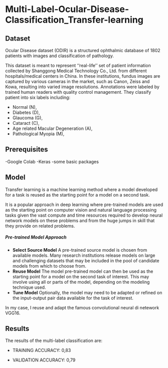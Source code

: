 # Multi-Label-Ocular-Disease-Classification_Transfer-learning

## Dataset
Ocular Disease dataset (ODIR) is a structured ophthalmic database of 1802 patients with images and classification of pathology.

This dataset is meant to represent ‘‘real-life’’ set of patient information collected by Shanggong Medical Technology Co., Ltd. from different hospitals/medical centers in China. In these institutions, fundus images are captured by various cameras in the market, such as Canon, Zeiss and Kowa, resulting into varied image resolutions.
Annotations were labeled by trained human readers with quality control management. They classify patient into six labels including:
- Normal (N),
- Diabetes (D),
- Glaucoma (G),
- Cataract (C),
- Age related Macular Degeneration (A),
- Pathological Myopia (M),

## Prerequisites
-Google Colab
-Keras
-some basic packages

## Model
Transfer learning is a machine learning method where a model developed for a task is reused as the starting point for a model on a second task.

It is a popular approach in deep learning where pre-trained models are used as the starting point on computer vision and natural language processing tasks given the vast compute and time resources required to develop neural network models on these problems and from the huge jumps in skill that they provide on related problems.

##### Pre-trained Model Approach
- **Select Source Model** A pre-trained source model is chosen from available models. Many research institutions release models on large and challenging datasets that may be included in the pool of candidate models from which to choose from.
- **Reuse Model** The model pre-trained model can then be used as the starting point for a model on the second task of interest. This may involve using all or parts of the model, depending on the modeling technique used.
- **Tune Model** Optionally, the model may need to be adapted or refined on the input-output pair data available for the task of interest.

In my case, I reuse and adapt the famous convolutional neural di netework VGG16.

## Results

The results of the multi-label classification are:

- TRAINING ACCURACY: 0,83

- VALIDATION ACCURACY: 0,79
